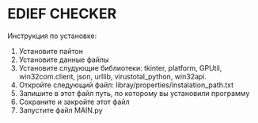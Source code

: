 # EDIEF CHECKER
 Инструкция по установке:
1. Установите пайтон
2. Установите данные файлы
3. Установите слудующие библиотеки: tkinter, platform, GPUtil, win32com.client, json, urllib, virustotal_python, win32api.
4. Откройте следующий файл: libray/properties/instalation_path.txt
5. Запишите в этот файл путь, по которому вы установили программу
6. Сохраните и закройте этот файл
7. Запустите файл MAIN.py
